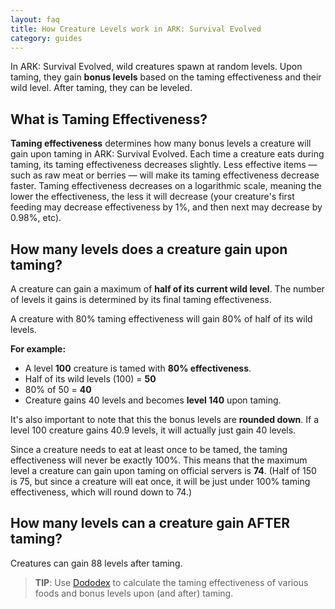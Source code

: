 ```yaml
---
layout: faq
title: How Creature Levels work in ARK: Survival Evolved
category: guides
---
```


In ARK: Survival Evolved, wild creatures spawn at random levels. Upon taming, they gain **bonus levels** based on the taming effectiveness and their wild level. After taming, they can be leveled.

What is Taming Effectiveness?
-----------------------------

**Taming effectiveness** determines how many bonus levels a creature will gain upon taming in ARK: Survival Evolved. Each time a creature eats during taming, its taming effectiveness decreases slightly. Less effective items — such as raw meat or berries — will make its taming effectiveness decrease faster. Taming effectiveness decreases on a logarithmic scale, meaning the lower the effectiveness, the less it will decrease (your creature's first feeding may decrease effectiveness by 1%, and then next may decrease by 0.98%, etc). 

How many levels does a creature gain upon taming?
-------------------------------------------------

A creature can gain a maximum of **half of its current wild level**. The number of levels it gains is determined by its final taming effectiveness. 

A creature with 80% taming effectiveness will gain 80% of half of its wild levels. 

**For example:**

* A level **100** creature is tamed with **80% effectiveness**.
* Half of its wild levels (100) = **50**
* 80% of 50 = **40**
* Creature gains 40 levels and becomes **level 140** upon taming. 

It's also important to note that this the bonus levels are **rounded down**. If a level 100 creature gains 40.9 levels, it will actually just gain 40 levels. 

Since a creature needs to eat at least once to be tamed, the taming effectiveness will never be exactly 100%. This means that the maximum level a creature can gain upon taming on official servers is **74**. (Half of 150 is 75, but since a creature will eat once, it will be just under 100% taming effectiveness, which will round down to 74.) 

How many levels can a creature gain AFTER taming?
-------------------------------------------------

Creatures can gain 88 levels after taming.

> **TIP**: Use [Dododex](https://www.dododex.com/) to calculate the taming effectiveness of various foods and bonus levels upon (and after) taming.